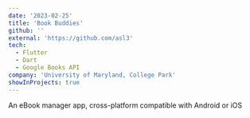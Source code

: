 ```yaml
---
date: '2023-02-25'
title: 'Book Buddies'
github: ''
external: 'https://github.com/asl3'
tech:
  - Flutter
  - Dart
  - Google Books API
company: 'University of Maryland, College Park'
showInProjects: true
---
```


An eBook manager app, cross-platform compatible with Android or iOS

